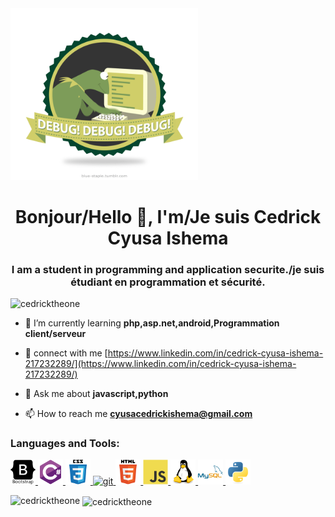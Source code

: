 <img src="https://github.com/cedricktheone/cedricktheone/blob/main/debug.gif?raw=true" width="300">




<h1 align="center">Bonjour/Hello 👋, I'm/Je suis Cedrick Cyusa Ishema</h1>
<h3 align="center">I am a student in programming and application securite./je suis étudiant en programmation et sécurité.</h3>

<p align="left"> <img src="https://komarev.com/ghpvc/?username=cedricktheone&label=Profile%20views&color=0e75b6&style=flat" alt="cedricktheone" /> </p>

- 🌱 I’m currently learning **php,asp.net,android,Programmation client/serveur**

- 📝 connect with me [https://www.linkedin.com/in/cedrick-cyusa-ishema-217232289/](https://www.linkedin.com/in/cedrick-cyusa-ishema-217232289/)

- 💬 Ask me about **javascript,python**

- 📫 How to reach me **cyusacedrickishema@gmail.com**


<p align="left">
</p>

<h3 align="left">Languages and Tools:</h3>
<p align="left"> <a href="https://getbootstrap.com" target="_blank" rel="noreferrer"> <img src="https://raw.githubusercontent.com/devicons/devicon/master/icons/bootstrap/bootstrap-plain-wordmark.svg" alt="bootstrap" width="40" height="40"/> </a> <a href="https://www.w3schools.com/cs/" target="_blank" rel="noreferrer"> <img src="https://raw.githubusercontent.com/devicons/devicon/master/icons/csharp/csharp-original.svg" alt="csharp" width="40" height="40"/> </a> <a href="https://www.w3schools.com/css/" target="_blank" rel="noreferrer"> <img src="https://raw.githubusercontent.com/devicons/devicon/master/icons/css3/css3-original-wordmark.svg" alt="css3" width="40" height="40"/> </a> <a href="https://git-scm.com/" target="_blank" rel="noreferrer"> <img src="https://www.vectorlogo.zone/logos/git-scm/git-scm-icon.svg" alt="git" width="40" height="40"/> </a> <a href="https://www.w3.org/html/" target="_blank" rel="noreferrer"> <img src="https://raw.githubusercontent.com/devicons/devicon/master/icons/html5/html5-original-wordmark.svg" alt="html5" width="40" height="40"/> </a> <a href="https://developer.mozilla.org/en-US/docs/Web/JavaScript" target="_blank" rel="noreferrer"> <img src="https://raw.githubusercontent.com/devicons/devicon/master/icons/javascript/javascript-original.svg" alt="javascript" width="40" height="40"/> </a> <a href="https://www.linux.org/" target="_blank" rel="noreferrer"> <img src="https://raw.githubusercontent.com/devicons/devicon/master/icons/linux/linux-original.svg" alt="linux" width="40" height="40"/> </a> <a href="https://www.mysql.com/" target="_blank" rel="noreferrer"> <img src="https://raw.githubusercontent.com/devicons/devicon/master/icons/mysql/mysql-original-wordmark.svg" alt="mysql" width="40" height="40"/> </a> <a href="https://www.python.org" target="_blank" rel="noreferrer"> <img src="https://raw.githubusercontent.com/devicons/devicon/master/icons/python/python-original.svg" alt="python" width="40" height="40"/> </a> </p>

<p><img align="left" src="https://github-readme-stats.vercel.app/api/top-langs?username=cedricktheone&show_icons=true&locale=en&layout=compact" alt="cedricktheone" /></p>

<p>&nbsp;<img align="center" src="https://github-readme-stats.vercel.app/api?username=cedricktheone&show_icons=true&locale=en" alt="cedricktheone" /></p>

